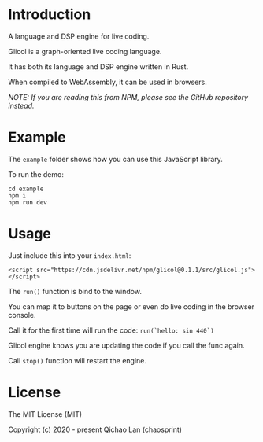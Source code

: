 # Introduction

A language and DSP engine for live coding.

Glicol is a graph-oriented live coding language.

It has both its language and DSP engine written in Rust.

When compiled to WebAssembly, it can be used in browsers.

*NOTE: If you are reading this from NPM, please see the GitHub repository instead.*

# Example

The `example` folder shows how you can use this JavaScript library.

To run the demo:

```
cd example
npm i
npm run dev
```

# Usage

Just include this into your `index.html`:

```
<script src="https://cdn.jsdelivr.net/npm/glicol@0.1.1/src/glicol.js"></script>
```

The `run()` function is bind to the window.

You can map it to buttons on the page or even do live coding in the browser console.

Call it for the first time will run the code:
```run(`hello: sin 440`)```

Glicol engine knows you are updating the code if you call the func again.

Call `stop()` function will restart the engine.

# License

The MIT License (MIT)

Copyright (c) 2020 - present Qichao Lan (chaosprint)